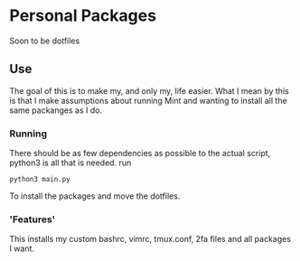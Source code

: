 # Personal Packages
Soon to be dotfiles

## Use
The goal of this is to make my, and only my, life easier. What I mean by this is that I make assumptions about running Mint and wanting to install all the same packanges as I do.

### Running
There should be as few dependencies as possible to the actual script, python3 is all that is needed. run 
```
python3 main.py
``` 
To install the packages and move the dotfiles.

### 'Features'
This installs my custom bashrc, vimrc, tmux.conf, 2fa files and all packages I want.
